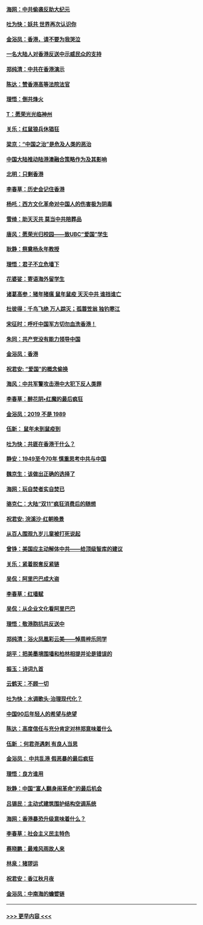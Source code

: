 #### [海网：中共偷袭反助大纪元](../pages/nsc993/n11673515.md?t=11222122) 
#### [吐为快：妖共 世界再次认识你](../pages/nsc993/n11673506.md?t=11222122) 
#### [金浴凤：香港，请不要为我哭泣](../pages/nsc993/n11673248.md?t=11222122) 
#### [一名大陆人对香港反送中示威民众的支持](../pages/nsc993/n11672615.md?t=11222122) 
#### [郑纯清：中共在香港演示](../pages/nsc993/n11670539.md?t=11222122) 
#### [陈达：赞香港高等法院法官](../pages/nsc993/n11669542.md?t=11222122) 
#### [理悟：倒共烽火](../pages/nsc993/n11668844.md?t=11222122) 
#### [T：愿荣光光临神州](../pages/nsc993/n11668421.md?t=11222122) 
#### [关乐：红鼠狼兵休猖狂](../pages/nsc993/n11668378.md?t=11222122) 
#### [梁京：“中国之治”是危及人类的恶治](../pages/nsc993/n11668328.md?t=11222122) 
#### [中国大陆推动陆港澳融合策略作为及其影响](../pages/nsc993/n11668157.md?t=11222122) 
#### [北明：只剩香港](../pages/nsc993/n11668002.md?t=11222122) 
#### [李春草：历史会记住香港](../pages/nsc993/n11667927.md?t=11222122) 
#### [杨吒：西方文化革命对中国人的伤害极为阴毒](../pages/nsc993/n11664521.md?t=11222122) 
#### [雪绮：助天灭共 莫当中共陪葬品](../pages/nsc993/n11662650.md?t=11222122) 
#### [唐风：愿荣光归校园——致UBC“爱国”学生](../pages/nsc993/n11662194.md?t=11222122) 
#### [耿静：祭奠杨永年教授](../pages/nsc993/n11662514.md?t=11222122) 
#### [理悟：君子不立危墙下](../pages/nsc993/n11662172.md?t=11222122) 
#### [花婆娑：寄语海外留学生](../pages/nsc993/n11662121.md?t=11222122) 
#### [诸葛高参：猪年猪瘟 鼠年鼠疫 天灭中共 谁挡谁亡](../pages/nsc993/n11661980.md?t=11222122) 
#### [杜彼得：千鸟飞绝 万人踪灭；孤蓑笠翁 独钓寒江](../pages/nsc993/n11661170.md?t=11222122) 
#### [宋征时：呼吁中国军方切勿血洗香港！](../pages/nsc993/n11415318.md?t=11222122) 
#### [朱同：共产党没有能力领导中国](../pages/nsc993/n11660421.md?t=11222122) 
#### [金浴凤：香港](../pages/nsc993/n11660419.md?t=11222122) 
#### [祝君安: “爱国”的概念偷换](../pages/nsc993/n11659706.md?t=11222122) 
#### [海风：中共军警攻击港中大犯下反人类罪](../pages/nsc993/n11659632.md?t=11222122) 
#### [李春草：醉花阴•红魔的最后疯狂](../pages/nsc993/n11659287.md?t=11222122) 
#### [金浴凤：2019 不是 1989](../pages/nsc993/n11657663.md?t=11222122) 
#### [伍新： 鼠年未到鼠疫到](../pages/nsc993/n11655098.md?t=11222122) 
#### [吐为快：共匪在香港干什么？](../pages/nsc993/n11654891.md?t=11222122) 
#### [静安：1949至今70年 慎重思考中共与中国](../pages/nsc993/n11651244.md?t=11222122) 
#### [魏京生：该做出正确的选择了](../pages/nsc993/n11653084.md?t=11222122) 
#### [海网：玩自焚者实自焚已](../pages/nsc993/n11652423.md?t=11222122) 
#### [骆克仁：大陆“双11”疯狂消费后的随想](../pages/nsc993/n11652305.md?t=11222122) 
#### [祝君安: 浣溪沙·红朝晚景](../pages/nsc993/n11652258.md?t=11222122) 
#### [从百人围观九岁儿童被打死说起](../pages/nsc993/n11651030.md?t=11222122) 
#### [曾铮：美国应主动解体中共——给顶级智库的建议](../pages/nsc993/n11649888.md?t=11222122) 
#### [关乐：紧着脱套反紧链](../pages/nsc993/n11649069.md?t=11222122) 
#### [吴侃：阿里巴巴成大盗](../pages/nsc993/n11645523.md?t=11222122) 
#### [李春草：红墙赋](../pages/nsc993/n11646389.md?t=11222122) 
#### [吴侃：从企业文化看阿里巴巴](../pages/nsc993/n11645476.md?t=11222122) 
#### [理悟：敬港胞抗共反送中](../pages/nsc993/n11645466.md?t=11222122) 
#### [郑纯清：浴火凤凰彩云美——悼周梓乐同学](../pages/nsc993/n11645155.md?t=11222122) 
#### [胡平：把美墨境围墙和柏林相提并论是错误的](../pages/nsc993/n11645134.md?t=11222122) 
#### [振玉：诗词九首](../pages/nsc993/n11644081.md?t=11222122) 
#### [云鹤天：不顾一切](../pages/nsc993/n11643508.md?t=11222122) 
#### [吐为快：水调歌头·治理现代化？](../pages/nsc993/n11643485.md?t=11222122) 
#### [中国90后年轻人的希望与绝望](../pages/nsc993/n11642317.md?t=11222122) 
#### [陈达：高度信任与充分肯定对林郑意味着什么](../pages/nsc993/n11641441.md?t=11222122) 
#### [伍新 ：何君尧遇刺 有良人当思](../pages/nsc993/n11641503.md?t=11222122) 
#### [金浴凤： 中共乱港  假恶暴的最后疯狂](../pages/nsc993/n11641495.md?t=11222122) 
#### [理悟：良方谁用](../pages/nsc993/n11641463.md?t=11222122) 
#### [耿静：中国“富人翻身闹革命”的最后机会](../pages/nsc993/n11640655.md?t=11222122) 
#### [吕锡民：主动式建筑围护结构空调系统](../pages/nsc993/n11640168.md?t=11222122) 
#### [海网：香港暴恐升级意味着什么？](../pages/nsc993/n11635904.md?t=11222122) 
#### [李春草：社会主义民主特色](../pages/nsc993/n11634657.md?t=11222122) 
#### [蔡晓鹏：最难风雨故人来](../pages/nsc993/n11633145.md?t=11222122) 
#### [林泉：猪猡运](../pages/nsc993/n11631469.md?t=11222122) 
#### [祝君安：香江秋月夜](../pages/nsc993/n11631440.md?t=11222122) 
#### [金浴凤：中南海的蟾嬖链](../pages/nsc993/n11631290.md?t=11222122) 

----
#### [ >>> 更早内容 <<< ](../indexes/nsc993-earlier.md)
